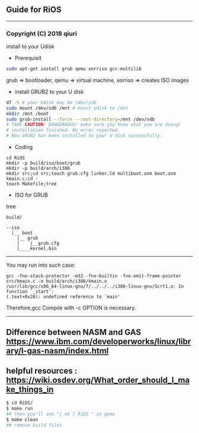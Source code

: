 ## Guide for RiOS
------------------------------------
### Copyright (C) 2018 qiuri


install to your Udisk
- Prerequisit

```bash 
sudo apt-get install grub qemu xorriso gcc-multilib 
```
grub => bootloader, qemu => virtual machine, xorriso => creates ISO images


- install GRUB2 to your U disk

```bash
df -h # your Udisk may be /dev/sdb
sudo mount /dev/sdb /mnt # mount Udisk to /mnt
mkdir /mnt /boot
sudo grub-install --force --root-directory=/mnt /dev/sdb 
# TAKE CAUTION! DANGERAOUS! make sure you know what you are doing!
# installation finished. No error reported. 
# Now GRUB2 has been installed to your U disk successfully.
```

- Coding

```
cd RiOS 
mkdir -p build/iso/boot/grub
mkdir -p build/arch/i386
mkdir src;cd src;touch grub.cfg linker.ld multiboot.asm boot.asm kmain.c;cd -
touch Makefile;tree
```

- ISO for GRUB

tree

```
build/

--iso
  |__ boot
	|__ grub
	|    |__grub.cfg
	|____kernel.bin
```
--------------------------
You may run into such case:
```
gcc -fno-stack-protector -m32 -fno-builtin -fno-omit-frame-pointer src/kmain.c -o build/arch/i386/kmain.o
/usr/lib/gcc/x86_64-linux-gnu/7/../../../i386-linux-gnu/Scrt1.o: In function `_start':
(.text+0x28): undefined reference to `main'
```
Therefore,gcc Compile with -c OPTION is necessary.

--------------------------
Difference between NASM and GAS
https://www.ibm.com/developerworks/linux/library/l-gas-nasm/index.html
--------------------------

helpful resources :
https://wiki.osdev.org/What_order_should_I_make_things_in
--------------------------
```bash
$ cd RiOS/ 
$ make run
## then you'll see "[ ok ] RiOS " in qemu 
$ make clean 
## remove build files
``` 


